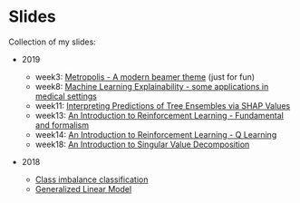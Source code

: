 # Slides
Collection of my slides:

- 2019
  - week3: [Metropolis - A modern beamer theme](./2019/week3/slides/week3.pdf) (just for fun)
  - week8: [Machine Learning Explainability - some applications in medical settings](./2019/week8/slides/week8.pdf)
  - week11: [Interpreting Predictions of Tree Ensembles via SHAP Values](./2019/week11/slides/week11.pdf)
  - week13: [An Introduction to Reinforcement Learning - Fundamental and formalism](./2019/week13/slides/week13.pdf)
  - week14: [An Introduction to Reinforcement Learning - Q Learning](./2019/week14/slides/week14.pdf)
  - week18: [An Introduction to Singular Value Decomposition](./2019/week18/slides/week18.pdf)

- 2018
  - [Class imbalance classification](./2018)
  - [Generalized Linear Model](./2018)